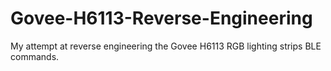 # Govee-H6113-Reverse-Engineering
My attempt at reverse engineering the Govee H6113 RGB lighting strips BLE commands.
